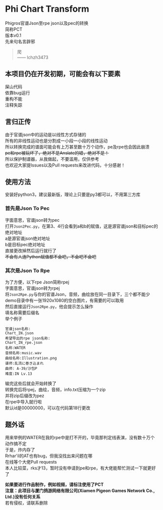 # Phi Chart Transform

Phigros官谱Json至rpe json以及pec的转换  
简称PCT  
版本v0.1  
先来句名言辟邪
> 爬  
> —— lchzh3473

## 本项目仍在开发初期，可能会有以下要素  

屎山代码  
依靠bug运行  
重构不能  
注释失踪  

## 言归正传  

由于官谱json中的运动是以线性方式存储的  
所有的非线性运动也是分割成一小段一小段的线性运动  
所以转换完成的谱面可能会有上万甚至数十万个动作，pe及rpe也会因此崩溃  
~~pe和rpe被玩坏了，绝对不是Anslate的错，绝对不是！~~  
所以保护制谱器，从我做起，不要滥用，仅供参考  
也欢迎大家提Issues以及Pull requests来改进代码，十分感谢！

## 使用方法

安装好python3，建议最新版，理论上只要是py3都可以，不用第三方库

### 首先是Json To Pec  

字面意思，官谱json转为pec  
打开`Json2Pec.py`，在第3、4行会看到a和b的赋值，这是源官谱json和目标pec的绝对地址  
a是源官谱json绝对地址  
b是目标pec绝对地址  
直接更改掉然后运行就行了  
~~不会有人连Python赋值都不会吧，不会吧不会吧~~

### 其次是Json To Rpe

为了方便，以下rpe Json简称rpej  
字面意思，官谱json转为rpej  
将`Json2Rpe.py`与你的官谱Json，音频，曲绘放在同一目录下，三个都不能少  
demo目录中有一张1920x1080的空白图片，有需要的可以取用  
然后直接运行`Json2Rpe.py`，他会提示怎么操作  
填名称需要后缀名  
举个例子

```
官谱json名称:
Chart_IN.json
希望导出的rpe json名称:
Chart_IN_rpe.json
名称:WATER
音频名称:music.wav
曲绘名称:Illustration.png
谱师:乱流に巻き込まれ
曲师: A-39/沙包P
难度:IN Lv.13
```

输完这些后就会开始转换了  
转换完后将rpej，曲绘，音频，info.txt压缩为一个zip  
并将zip后缀改为pez  
在rpe中导入就行啦  
默认id是00000000，可以在代码第18行更改

## 题外话  

用来举例的WATER在我的rpe中是打不开的，毕竟那判定线表演，没有数十万个动作搞不定  
于是，炸内存了  
Rrhar'il的AT也有bug，但我没找出来问题在哪  
在线等个大佬Pull requests  
本人比较菜，rks才13，暂时没有申请到pe和rpe，有大佬能帮忙测试一下就更好了 

**如果要进行作品制作，例如视频，请标注使用了PCT**  
**注意：此项目与厦门鸽游网络有限公司(Xiamen Pigeon Games Network Co., Ltd.)没有任何关系**  
若有侵权，请联系删除
